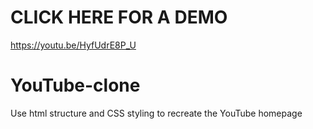 # CLICK HERE FOR A DEMO
https://youtu.be/HyfUdrE8P_U

# YouTube-clone
Use html structure and CSS styling to recreate the YouTube homepage 

